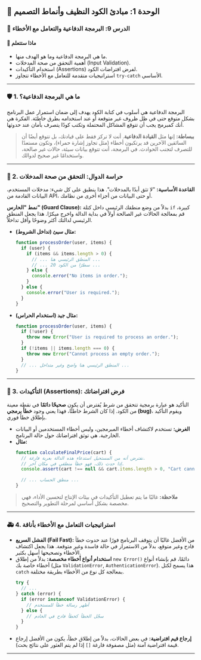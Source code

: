 ## 📐 الوحدة 1: مبادئ الكود النظيف وأنماط التصميم

### 📘 الدرس 9: البرمجة الدفاعية والتعامل مع الأخطاء

#### 🧠 **ماذا ستتعلم**
* ما هي البرمجة الدفاعية وما هو الهدف منها.
* أهمية التحقق من صحة المدخلات (Input Validation).
* استخدام التأكيدات (Assertions) لفرض افتراضات الكود.
* استراتيجيات متقدمة للتعامل مع الأخطاء تتجاوز `try-catch` الأساسي.

---
### 🛡️ 1. ما هي البرمجة الدفاعية؟
البرمجة الدفاعية هي أسلوب في كتابة الكود يهدف إلى ضمان استمرار عمل البرنامج بشكل متوقع حتى في ظل ظروف غير متوقعة أو عند استخدامه بطرق خاطئة. الفكرة هي أنك كمبرمج يجب أن تتوقع المشاكل المحتملة وتكتب كودًا يتصرف بأمان عند حدوثها.

> **ببساطة:** إنها مثل **القيادة الدفاعية**. أنت لا تركز فقط على قيادتك، بل تتوقع أيضًا أن السائقين الآخرين قد يرتكبون أخطاء (مثل تجاوز إشارة حمراء)، وتكون مستعدًا للتصرف لتجنب الحوادث. في البرمجة، أنت تتوقع بيانات سيئة، حالات غير صالحة، واستخدامًا غير صحيح لدوالك.

---
### 🚪 2. حراسة الدوال: التحقق من صحة المدخلات
**القاعدة الأساسية:** "لا تثق أبدًا بالمدخلات". هذا ينطبق على كل شيء: مدخلات المستخدم، البيانات القادمة من API، أو حتى البيانات من أجزاء أخرى من نظامك.

**نمط "الحارس" (Guard Clause):**
بدلاً من وضع منطقك الرئيسي داخل كتلة `if` كبيرة، قم بمعالجة الحالات غير الصالحة أولاً في بداية الدالة واخرج مبكرًا. هذا يجعل المنطق الرئيسي لدالتك أكثر وضوحًا وأقل تداخلاً.

* **مثال سيئ (تداخل الشروط):**
    ```javascript
    function processOrder(user, items) {
      if (user) {
        if (items && items.length > 0) {
          // ... المنطق الرئيسي هنا ...
          // ... 20 سطرًا من الكود ...
        } else {
          console.error("No items in order.");
        }
      } else {
        console.error("User is required.");
      }
    }
    ```
* **مثال جيد (استخدام الحراس):**
    ```javascript
    function processOrder(user, items) {
      if (!user) {
        throw new Error("User is required to process an order.");
      }
      if (!items || items.length === 0) {
        throw new Error("Cannot process an empty order.");
      }
      // ... المنطق الرئيسي هنا واضح وغير متداخل ...
    }
    ```
---
### 📢 3. التأكيدات (Assertions): فرض افتراضاتك
التأكيد هو عبارة برمجية تتحقق من شرط يُفترض أن يكون **صحيحًا دائمًا** في نقطة معينة من الكود. إذا كان الشرط خاطئًا، فهذا يعني وجود **خطأ برمجي (bug)**، ويقوم التأكيد بإطلاق خطأ فوري.

* **الغرض:** تستخدم لاكتشاف أخطاء المبرمجين، وليس أخطاء المستخدمين أو البيانات الخارجية. هي توثق افتراضاتك حول حالة البرنامج.
* **مثال:**
    ```javascript
    function calculateFinalPrice(cart) {
      // نفترض أنه من المستحيل استدعاء هذه الدالة بعربة فارغة.
      // إذا حدث ذلك، فهو خطأ منطقي في مكان آخر.
      console.assert(cart !== null && cart.items.length > 0, "Cart cannot be empty here.");

      // ... منطق الحساب ...
    }
    ```
> **ملاحظة:** غالبًا ما يتم تعطيل التأكيدات في بيئات الإنتاج لتحسين الأداء، فهي مخصصة بشكل أساسي لمرحلة التطوير والتصحيح.

---
### 🚑 4. استراتيجيات التعامل مع الأخطاء بأناقة

* **الفشل السريع (Fail Fast):** من الأفضل غالبًا أن يتوقف البرنامج فورًا عند حدوث خطأ فادح وغير متوقع، بدلاً من الاستمرار في حالة فاسدة وغير متوقعة. هذا يجعل اكتشاف الأخطاء وتصحيحها أسهل بكثير.
* **استخدام أنواع أخطاء مخصصة:** بدلاً من إطلاق `new Error()` دائمًا، قم بإنشاء أنواع أخطاء خاصة بك (مثل `ValidationError`, `AuthenticationError`). هذا يسمح لكتل `catch` بمعالجة كل نوع من الأخطاء بطريقة مختلفة.
    ```javascript
    try {
      // ...
    } catch (error) {
      if (error instanceof ValidationError) {
        // أظهر رسالة خطأ للمستخدم
      } else {
        // سجّل الخطأ كخطأ فادح في الخادم
      }
    }
    ```
* **إرجاع قيم افتراضية:** في بعض الحالات، بدلاً من إطلاق خطأ، يكون من الأفضل إرجاع قيمة افتراضية آمنة (مثل مصفوفة فارغة `[]` إذا لم يتم العثور على نتائج بحث).

---
